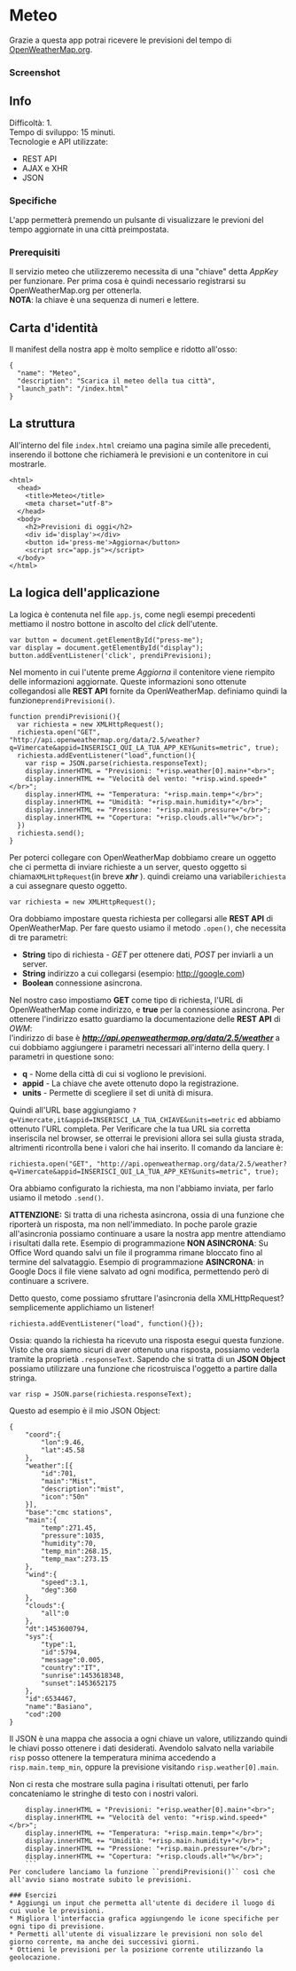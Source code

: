 # Meteo
Grazie a questa app potrai ricevere le previsioni del tempo di [OpenWeatherMap.org](http://openweathermap.org).


### Screenshot

## Info
Difficoltà: 1.  
Tempo di sviluppo: 15 minuti.  
Tecnologie e API utilizzate:
* REST API
* AJAX e XHR
* JSON

### Specifiche
L'app permetterà premendo un pulsante di visualizzare le previoni del tempo aggiornate in una città preimpostata.

### Prerequisiti
Il servizio meteo che utilizzeremo necessita di una "chiave" detta *AppKey* per funzionare. Per prima cosa è quindi necessario registrarsi su OpenWeatherMap.org per ottenerla.  
**NOTA**: la chiave è una sequenza di numeri e lettere.

## Carta d'identità
Il manifest della nostra app è molto semplice e ridotto all'osso:
```
{
  "name": "Meteo",
  "description": "Scarica il meteo della tua città",
  "launch_path": "/index.html"
}
```

## La struttura
All'interno del file ``index.html`` creiamo una pagina simile alle precedenti, inserendo il bottone che richiamerà le previsioni e un contenitore in cui mostrarle.

```
<html>
  <head>
    <title>Meteo</title>
    <meta charset="utf-8">
  </head>
  <body>
    <h2>Previsioni di oggi</h2>
    <div id='display'></div>
    <button id='press-me'>Aggiorna</button>
    <script src="app.js"></script>
  </body>
</html>
```

## La logica dell'applicazione
La logica è contenuta nel file ``app.js``, come negli esempi precedenti mettiamo il nostro bottone in ascolto del *click* dell'utente.
```
var button = document.getElementById("press-me");
var display = document.getElementById("display");
button.addEventListener('click', prendiPrevisioni);
```
Nel momento in cui l'utente preme *Aggiorna* il contenitore viene riempito delle informazioni aggiornate. Queste informazioni sono ottenute collegandosi alle **REST API** fornite da OpenWeatherMap.
definiamo quindi la funzione``prendiPrevisioni()``.
```
function prendiPrevisioni(){
  var richiesta = new XMLHttpRequest();
  richiesta.open("GET", "http://api.openweathermap.org/data/2.5/weather?q=Vimercate&appid=INSERISCI_QUI_LA_TUA_APP_KEY&units=metric", true);
  richiesta.addEventListener("load",function(){
    var risp = JSON.parse(richiesta.responseText);
    display.innerHTML = "Previsioni: "+risp.weather[0].main+"<br>";
    display.innerHTML += "Velocità del vento: "+risp.wind.speed+"</br>";
    display.innerHTML += "Temperatura: "+risp.main.temp+"</br>";
    display.innerHTML += "Umidità: "+risp.main.humidity+"</br>";
    display.innerHTML += "Pressione: "+risp.main.pressure+"</br>";
    display.innerHTML += "Copertura: "+risp.clouds.all+"%</br>";
  })
  richiesta.send();
}
```
Per poterci collegare con OpenWeatherMap dobbiamo creare un oggetto che ci permetta di inviare richieste a un server, questo oggetto si chiama``XMLHttpRequest``(in breve ***xhr*** ).
quindi creiamo una variabile``richiesta`` a cui assegnare questo oggetto.
```
var richiesta = new XMLHttpRequest();
```
Ora dobbiamo impostare questa richiesta per collegarsi alle **REST API** di OpenWeatherMap. Per fare questo usiamo il metodo ``.open()``, che necessita di tre parametri:
* **String** tipo di richiesta - *GET* per ottenere dati, *POST* per inviarli a un server.
* **String** indirizzo a cui collegarsi (esempio: http://google.com)
* **Boolean** connessione asincrona.

Nel nostro caso impostiamo **GET** come tipo di richiesta, l'URL di OpenWeatherMap come indirizzo, e **true** per la connessione asincrona. Per ottenere l'indirizzo esatto guardiamo la documentazione delle **REST API** di *OWM*:  
l'indirizzo di base è ***http://api.openweathermap.org/data/2.5/weather*** a cui dobbiamo aggiungere i parametri necessari all'interno della query. I parametri in questione sono:
* **q** - Nome della città di cui si vogliono le previsioni.
* **appid** - La chiave che avete ottenuto dopo la registrazione.
* **units** - Permette di scegliere il set di unità di misura.

Quindi all'URL base aggiungiamo ``?q=Vimercate,it&appid=INSERISCI_LA_TUA_CHIAVE&units=metric`` ed abbiamo ottenuto l'URL completa. Per Verificare che la tua URL sia corretta inseriscila nel browser, se otterrai le previsioni allora sei sulla giusta strada, altrimenti ricontrolla bene i valori che hai inserito. Il comando da lanciare è:
```
richiesta.open("GET", "http://api.openweathermap.org/data/2.5/weather?q=Vimercate&appid=INSERISCI_QUI_LA_TUA_APP_KEY&units=metric", true);
```
Ora abbiamo configurato la richiesta, ma non l'abbiamo inviata, per farlo usiamo il metodo ``.send()``.

**ATTENZIONE:** Si tratta di una richesta asincrona, ossia di una funzione che riporterà un risposta, ma non nell'immediato. In poche parole grazie all'asincronia possiamo continuare a usare la nostra app mentre attendiamo i risultati dalla rete. Esempio di programmazione **NON ASINCRONA**: Su Office Word quando salvi un file il programma rimane bloccato fino al termine del salvataggio. Esempio di programmazione **ASINCRONA**: in Google Docs il file viene salvato ad ogni modifica, permettendo però di continuare a scrivere.

Detto questo, come possiamo sfruttare l'asincronia della XMLHttpRequest? semplicemente applichiamo un listener!
```
richiesta.addEventListener("load", function(){});
```
Ossia: quando la richiesta ha ricevuto una risposta esegui questa funzione. Visto che ora siamo sicuri di aver ottenuto una risposta, possiamo vederla tramite la proprietà ``.responseText``. Sapendo che si tratta di un **JSON Object** possiamo utilizzare una funzione che ricostruisca l'oggetto a partire dalla stringa.
```
var risp = JSON.parse(richiesta.responseText);
```
Questo ad esempio è il mio JSON Object:
```
{
    "coord":{
        "lon":9.46,
        "lat":45.58
    },
    "weather":[{
        "id":701,
        "main":"Mist",
        "description":"mist",
        "icon":"50n"
    }],
    "base":"cmc stations",
    "main":{
        "temp":271.45,
        "pressure":1035,
        "humidity":70,
        "temp_min":268.15,
        "temp_max":273.15
    },
    "wind":{
        "speed":3.1,
        "deg":360
    },
    "clouds":{
        "all":0
    },
    "dt":1453600794,
    "sys":{
        "type":1,
        "id":5794,
        "message":0.005,
        "country":"IT",
        "sunrise":1453618348,
        "sunset":1453652175
    },
    "id":6534467,
    "name":"Basiano",
    "cod":200
}
```
Il JSON è una mappa che associa a ogni chiave un valore, utilizzando quindi le chiavi posso ottenere i dati desiderati. Avendolo salvato nella variabile ``risp`` posso ottenere la temperatura minima accedendo a ``risp.main.temp_min``, oppure la previsione visitando ``risp.weather[0].main``.

Non ci resta che mostrare sulla pagina i risultati ottenuti, per farlo concateniamo le stringhe di testo con i nostri valori.
```
    display.innerHTML = "Previsioni: "+risp.weather[0].main+"<br>";
    display.innerHTML += "Velocità del vento: "+risp.wind.speed+"</br>";
    display.innerHTML += "Temperatura: "+risp.main.temp+"</br>";
    display.innerHTML += "Umidità: "+risp.main.humidity+"</br>";
    display.innerHTML += "Pressione: "+risp.main.pressure+"</br>";
    display.innerHTML += "Copertura: "+risp.clouds.all+"%</br>";
    ```
Per concludere lanciamo la funzione ``prendiPrevisioni()`` così che all'avvio siano mostrate subito le previsioni.

### Esercizi
* Aggiungi un input che permetta all'utente di decidere il luogo di cui vuole le previsioni.
* Migliora l'interfaccia grafica aggiungendo le icone specifiche per ogni tipo di previsione.
* Permetti all'utente di visualizzare le previsioni non solo del giorno corrente, ma anche dei successivi giorni.
* Ottieni le previsioni per la posizione corrente utilizzando la geolocazione.
